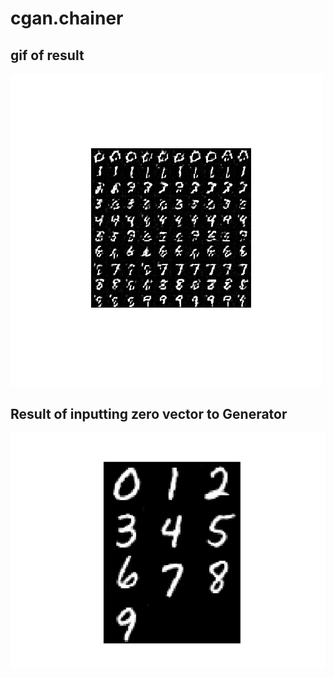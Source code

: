 # cgan.chainer

## gif of result
![result](https://github.com/haru-256/cgan.chainer/blob/master/anim.gif)

## Result of inputting zero vector to Generator
![image](https://github.com/haru-256/cgan.chainer/blob/master/input_zeros.png)
